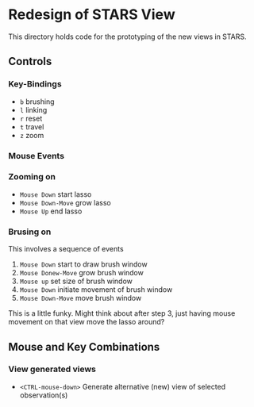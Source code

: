 # Redesign of STARS View

This directory holds code for the prototyping of the new views in STARS.




## Controls

### Key-Bindings

 - `b` brushing
 - `l` linking
 - `r` reset
 - `t` travel
 - `z` zoom

### Mouse Events

### Zooming on

 - `Mouse Down` start lasso
 - `Mouse Down-Move` grow lasso
 - `Mouse Up` end lasso


### Brusing on

This involves a sequence of events

 1. `Mouse Down` start to draw brush window
 2. `Mouse Donew-Move` grow brush window
 3. `Mouse up` set size of brush window
 4. `Mouse Down` initiate movement of brush window
 5. `Mouse Down-Move` move brush window
 
This is a little funky. Might think about after step 3, just having mouse movement on that view move the lasso around?
 
## Mouse and Key Combinations

### View generated views

 - `<CTRL-mouse-down>` Generate alternative (new) view of selected observation(s) 
